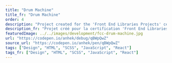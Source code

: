 ```yaml
---
title: "Drum Machine"
title_fr: "Drum Machine"
order: 4
description: "Project created for the 'Front End Libraries Projects' certification on freeCodeCamp. Made with React."
description_fr: "Projet créé pour la certification 'Front End Libraries Projects' sur freeCodeCamp. Réalisé avec React."
featuredImage: ../../images/development/fcc-drum-machine.jpg
url: "https://codepen.io/anhek/debug/qBWpQwZ"
source_url: "https://codepen.io/anhek/pen/qBWpQwZ"
tags: ["Design", "HTML", "SCSS", "JavaScript", "React"]
tags_fr: ["Design", "HTML", "SCSS", "JavaScript", "React"]
---
```


